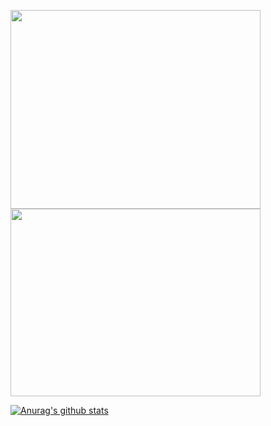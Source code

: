 <img src="https://i.imgur.com/WAtGNF6.png" width="400px" height="318px"/> <img src="https://i.imgur.com/d9ulNUe.gif" width="400" height="300"/>

[![Anurag's github stats](https://github-readme-stats.vercel.app/api?username=Adriano-js)](https://github.com/anuraghazra/github-readme-stats)
